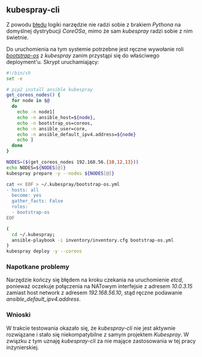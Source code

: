 
## kubespray-cli

Z powodu [błędu](https://github.com/kubespray/kubespray-cli/issues/120)
logiki narzędzie nie radzi sobie z brakiem _Pythona_ na domyślnej dystrybucji 
_CoreOSa_, mimo że sam _kubespray_ radzi sobie z nim świetnie.

Do uruchomienia na tym systemie potrzebne jest ręczne wywołanie roli 
[_bootstrap-os_](https://github.com/kubernetes-incubator/kubespray/blob/master/roles/bootstrap-os/tasks/main.yml)
z _kubespray_ zanim przystąpi się do właściwego deployment'u. Skrypt uruchamiający:

```bash
#!/bin/sh
set -e

# pip2 install ansible kubespray
get_coreos_nodes() {
  for node in $@
  do
    echo -n node1[
    echo -n ansible_host=${node},
    echo -n bootstrap_os=coreos,
    echo -n ansible_user=core,
    echo -n ansible_default_ipv4.address=${node}
    echo ]
  done
}

NODES=($(get_coreos_nodes 192.168.56.{10,12,13}))
echo NODES=${NODES[@]}
kubespray prepare -y --nodes ${NODES[@]}

cat << EOF > ~/.kubespray/bootstrap-os.yml
- hosts: all
  become: yes
  gather_facts: False
  roles:
  - bootstrap-os
EOF

(
  cd ~/.kubespray;
  ansible-playbook -i inventory/inventory.cfg bootstrap-os.yml
)
kubespray deploy -y --coreos
```

### Napotkane problemy

Narzędzie kończy się błędem na kroku czekania na uruchomienie _etcd_, ponieważ
oczekuje połączenia na NATowym interfejsie z adresem _10.0.3.15_ zamiast host network
z adresem _192.168.56.10_, stąd ręczne podawanie _ansible_default_ipv4.address_.

### Wnioski

W trakcie testowania okazało się, że _kubespray-cli_ nie jest aktywnie 
rozwiązane i stało się niekompatybilne z samym projektem _Kubespray_.
W związku z tym uznaję _kubespray-cli_ za nie mające zastosowania w tej pracy
inżynierskiej.
